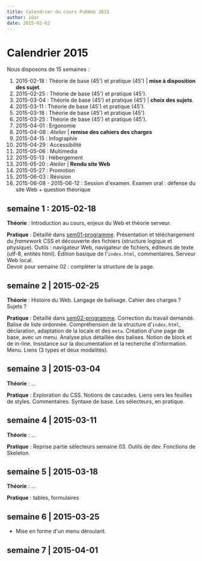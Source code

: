 ```yaml
---
title: Calendrier du cours PubWeb 2015
author: iGor
date: 2015-02-02
---
```


# Calendrier 2015

Nous disposons de 15 semaines :

   1. 2015-02-18 : Théorie de base (45') et pratique (45') | **mise à disposition des sujet**.
   2. 2015-02-25 : Théorie de base (45') et pratique (45').
   3. 2015-03-04 : Théorie de base (45') et pratique (45') | **choix des sujets**.
   4. 2015-03-11 : Théorie de base (45') et pratique (45').
   5. 2015-03-18 : Théorie de base (45') et pratique (45').
   6. 2015-03-25 : Théorie de base (45') et pratique (45').
   7. 2015-04-01 : Ergonomie
   8. 2015-04-08 : *Atelier* | **remise des cahiers des charges**
   9. 2015-04-15 : Infographie 
   10. 2015-04-29 : Accessibilité 
   11. 2015-05-06 : Multimedia
   12. 2015-05-13 : Hébergement
   13. 2015-05-20 : *Atelier* | **Rendu site Web**
   14. 2015-05-27 : Promotion
   15. 2015-06-03 : Révision
   16. 2015-06-08 - 2015-06-12 : Session d'examen. Examen oral : défense du site Web + question théorique

## semaine 1 : 2015-02-18

   __Théorie__ : Introduction au cours, enjeux  du Web et théorie serveur.

   __Pratique__ : Détaillé dans [sem01-programme](semaine01/sem01-programme.md). Présentation et téléchargement du _framework_ CSS et découverte des fichiers (structure logique et physique). Outils : navigateur Web, navigateur de fichiers, éditeurs de texte (utf-8, entités html). Édition basique de l'`index.html`, commentaires. Serveur Web local.   
   Devoir pour semaine 02 : compléter la structure de la page.

## semaine 2 | 2015-02-25

   __Théorie__ : Histoire du Web. Langage de balisage. Cahier des charges ? Sujets ?

   __Pratique__ : Détaillé dans [sem02-programme](semaine02/sem02-programme.md). Correction du travail demandé. Balise de liste ordonnée. Compréhension de la structure d'`index.html`, déclaration, adaptation de la locale et des `meta`. Création d'une page de base, avec un menu. Analyse plus détaillée des balises. Notion de block et de in-line. Insistance sur la documentation et la recherche d'information. Menu. Liens (3 types et deux modalités).

## semaine 3 | 2015-03-04

   __Théorie__ : ...

   __Pratique__ : Exploration du CSS. Notions de cascades. Liens vers les feuilles de styles. Commentaires. Syntaxe de base. Les sélecteurs, en pratique.

## semaine 4 | 2015-03-11
   
   __Théorie__ : ...
   
   __Pratique__ : Reprise partie sélecteurs semaine 03. Outils de dev. Fonctions de Skeleton.

## semaine 5 | 2015-03-18
   
   __Théorie__ : ...
   
   __Pratique__ : tables, formulaires

## semaine 6 | 2015-03-25

   * Mise en forme d'un menu déroulant.

## semaine 7 | 2015-04-01

